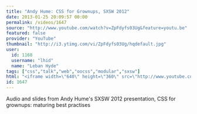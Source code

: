```yaml
---
title: "Andy Hume: CSS for Grownups, SXSW 2012"
date: 2013-01-25 20:09:57 00:00
permalink: /videos/1647
source: "http://www.youtube.com/watch?v=ZpFdyfs03Ug&feature=youtu.be"
featured: false
provider: "YouTube"
thumbnail: "http://i3.ytimg.com/vi/ZpFdyfs03Ug/hqdefault.jpg"
user:
  id: 1168
  username: "lhid"
  name: "Leban Hyde"
tags: ["css","talk","web","oocss","modular","sxsw"]
html: "<iframe width=\"640\" height=\"360\" src=\"http://www.youtube.com/embed/ZpFdyfs03Ug?wmode=transparent&feature=oembed\" frameborder=\"0\" allowfullscreen></iframe>"
id: 1647
---
```


Audio and slides from Andy Hume's SXSW 2012 presentation, CSS for grownups: maturing best practises